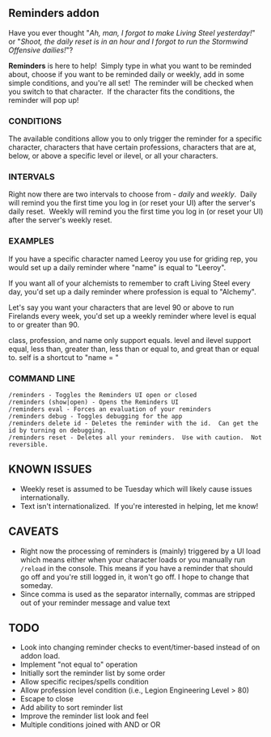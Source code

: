## Reminders addon

Have you ever thought "*Ah, man, I forgot to make Living Steel yesterday!*" or "*Shoot, the daily reset is in an hour and I forgot to run the Stormwind Offensive dailies!*"?

**Reminders** is here to help!  Simply type in what you want to be reminded about, choose if you want to be reminded daily or weekly, add in some simple conditions, and you're all set!  The reminder will be checked when you switch to that character.  If the character fits the conditions, the reminder will pop up!

### CONDITIONS

The available conditions allow you to only trigger the reminder for a specific character, characters that have certain professions, characters that are at, below, or above a specific level or ilevel, or all your characters.

### INTERVALS

Right now there are two intervals to choose from - *daily* and *weekly*.  Daily will remind you the first time you log in (or reset your UI) after the server's daily reset.  Weekly will remind you the first time you log in (or reset your UI) after the server's weekly reset.

### EXAMPLES

If you have a specific character named Leeroy you use for griding rep, you would set up a daily reminder where "name" is equal to "Leeroy".

If you want all of your alchemists to remember to craft Living Steel every day, you'd set up a daily reminder where profession is equal to "Alchemy".

Let's say you want your characters that are level 90 or above to run Firelands every week, you'd set up a weekly reminder where level is equal to or greater than 90.

class, profession, and name only support equals.  level and ilevel support equal, less than, greater than, less than or equal to, and great than or equal to.  self is a shortcut to "name = <name of the character that created the reminder>"

### COMMAND LINE

```
/reminders - Toggles the Reminders UI open or closed
/reminders (show|open) - Opens the Reminders UI
/reminders eval - Forces an evaluation of your reminders
/reminders debug - Toggles debugging for the app
/reminders delete id - Deletes the reminder with the id.  Can get the id by turning on debugging.
/reminders reset - Deletes all your reminders.  Use with caution.  Not reversible.
```

## KNOWN ISSUES

* Weekly reset is assumed to be Tuesday which will likely cause issues internationally.
* Text isn't internationalized.  If you're interested in helping, let me know!


## CAVEATS

* Right now the processing of reminders is (mainly) triggered by a UI load which means either when your character loads or you manually run `/reload` in the console.  This means if you have a reminder that should go off and you're still logged in, it won't go off.  I hope to change that someday.
* Since comma is used as the separator internally, commas are stripped out of your reminder message and value text

## TODO

* Look into changing reminder checks to event/timer-based instead of on addon load.
* Implement "not equal to" operation
* Initially sort the reminder list by some order
* Allow specific recipes/spells condition
* Allow profession level condition (i.e., Legion Engineering Level > 80)
* Escape to close
* Add ability to sort reminder list
* Improve the reminder list look and feel
* Multiple conditions joined with AND or OR
